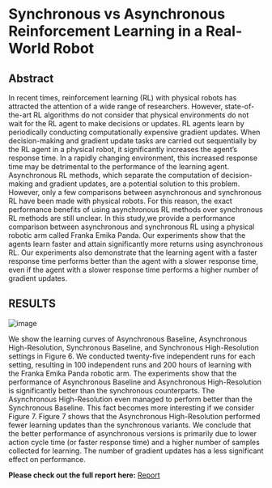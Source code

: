 # Synchronous vs Asynchronous Reinforcement Learning in a Real-World Robot

## Abstract
In recent times, reinforcement learning (RL) with physical
robots has attracted the attention of a wide range of researchers.
However, state-of-the-art RL algorithms do not consider that
physical environments do not wait for the RL agent to
make decisions or updates. RL agents learn by periodically
conducting computationally expensive gradient updates. When
decision-making and gradient update tasks are carried out
sequentially by the RL agent in a physical robot, it significantly
increases the agent’s response time. In a rapidly changing
environment, this increased response time may be detrimental to
the performance of the learning agent. Asynchronous RL methods,
which separate the computation of decision-making and gradient
updates, are a potential solution to this problem. However, only
a few comparisons between asynchronous and synchronous RL
have been made with physical robots. For this reason, the exact
performance benefits of using asynchronous RL methods over
synchronous RL methods are still unclear. In this study,we provide a
performance comparison between asynchronous and synchronous
RL using a physical robotic arm called Franka Emika Panda.
Our experiments show that the agents learn faster and attain
significantly more returns using asynchronous RL. Our experiments
also demonstrate that the learning agent with a faster response
time performs better than the agent with a slower response time,
even if the agent with a slower response time performs a higher
number of gradient updates.

## RESULTS

![image](https://github.com/fahimfss/rl655_franka/assets/8725869/bb4d6411-5fc0-48b5-8654-d308a19daabe)


We show the learning curves of Asynchronous Baseline, Asynchronous
High-Resolution, Synchronous Baseline, and Synchronous
High-Resolution settings in Figure 6. We conducted twenty-five independent
runs for each setting, resulting in 100 independent runs
and 200 hours of learning with the Franka Emika Panda robotic arm.
The experiments show that the performance of Asynchronous Baseline
and Asynchronous High-Resolution is significantly better than
the synchronous counterparts. The Asynchronous High-Resolution
even managed to perform better than the Synchronous Baseline.
This fact becomes more interesting if we consider Figure 7. Figure
7 shows that the Asynchronous High-Resolution performed fewer
learning updates than the synchronous variants. We conclude that
the better performance of asynchronous versions is primarily due
to lower action cycle time (or faster response time) and a higher
number of samples collected for learning. The number of gradient
updates has a less significant effect on performance.  

**Please check out the full report here:** [Report](https://github.com/fahimfss/rl655_franka/blob/main/results/RL655.pdf) 
